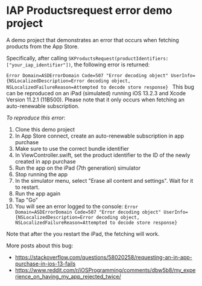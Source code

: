 # IAP Productsrequest error demo project #

A demo project that demonstrates an error that occurs when fetching products from the App Store. 

Specifically, after calling `SKProductsRequest(productIdentifiers: ["your_iap_identifier"])`, the following error is returned:

`Error Domain=ASDErrorDomain Code=507 "Error decoding object" UserInfo={NSLocalizedDescription=Error decoding object, NSLocalizedFailureReason=Attempted to decode store response}
`
This bug can be reproduced on an iPad (simulated) running iOS 13.2.3 and Xcode Version 11.2.1 (11B500). Please note that it only occurs when fetching an auto-renewable subscription.

*To reproduce this error*:

1. Clone this demo project
2. In App Store connect, create an auto-renewable subscription in app purchase
3. Make sure to use the correct bundle identifier
4. In ViewController.swift, set the product identifier to the ID of the newly created in app purchase
5. Run the app on the iPad (7th generation) simulator
6. Stop running the app
7. In the simulator menu, select "Erase all content and settings". Wait for it to restart.
8. Run the app again
9. Tap "Go"
10. You will see an error logged to the console: `Error Domain=ASDErrorDomain Code=507 "Error decoding object" UserInfo={NSLocalizedDescription=Error decoding object, NSLocalizedFailureReason=Attempted to decode store response}`

Note that after the you restart the iPad, the fetching will work.

More posts about this bug:

* https://stackoverflow.com/questions/58020258/requesting-an-in-app-purchase-in-ios-13-fails
* https://www.reddit.com/r/iOSProgramming/comments/dbw5b8/my_experience_on_having_my_app_rejected_twice/
